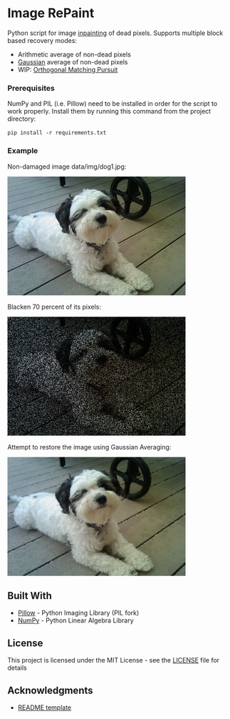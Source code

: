 # Image RePaint

Python script for image [inpainting](https://en.wikipedia.org/wiki/Inpainting) of dead pixels.
Supports multiple block based recovery modes:

* Arithmetic average of non-dead pixels 
* [Gaussian](https://en.wikipedia.org/wiki/Gaussian_blur#Mathematics) average of non-dead pixels
* WIP: [Orthogonal Matching Pursuit](https://en.wikipedia.org/wiki/Matching_pursuit)

### Prerequisites

NumPy and PIL (i.e. Pillow) need to be installed in order for the script to work properly. Install them by running this command from the project directory:

```
pip install -r requirements.txt
```

### Example

Non-damaged image data/img/dog1.jpg:

<img src="data/img/dog1.jpg" width="400" height="266" alt="image could not load">

Blacken 70 percent of its pixels:

<img src="data/damaged_img_70/dog1.bmp" width="400" height="266" alt="image could not load">

Attempt to restore the image using Gaussian Averaging:

<img src="data/restored_img_predict_gauss_70/dog1.bmp" width="400" height="266" alt="image could not load">

## Built With

* [Pillow](https://python-pillow.org/) - Python Imaging Library (PIL fork)
* [NumPy](http://www.numpy.org/) - Python Linear Algebra Library

## License

This project is licensed under the MIT License - see the [LICENSE](LICENSE) file for details

## Acknowledgments

* [README template](https://gist.github.com/PurpleBooth/109311bb0361f32d87a2)
